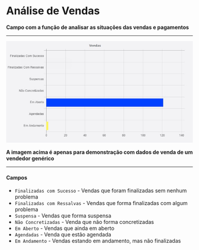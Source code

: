 # Análise de Vendas
**Campo com a função de analisar as situações das vendas e pagamentos**
***

![](../../img/generico.jpg)

**A imagem acima é apenas para demonstração com dados de venda de um vendedor genérico**
***

#### **Campos**

* `Finalizadas com Sucesso` - Vendas que foram finalizadas sem nenhum problema
* `Finalizadas com Ressalvas` - Vendas que forma finalizadas com algum problema
* `Suspensa` - Vendas que forma suspensa
* `Não Concretizadas` - Venda que não forma concretizadas
* `Em Aberto` - Vendas que ainda em aberto
* `Agendadas` - Venda que estão agendada
* `Em Andamento` - Vendas estando em andamento, mas não finalizadas
